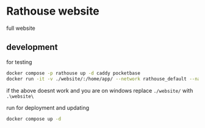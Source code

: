 # Rathouse website
full website

## development
for testing
```bash
docker compose -p rathouse up -d caddy pocketbase
docker run -it -v ./website/:/home/app/ --network rathouse_default --name website --rm -w /home/app node:18-alpine /bin/sh -c "npm i && npm run dev -- --host"
```
if the above doesnt work and you are on windows replace `./website/` with `.\website\`

run for deployment and updating
```bash
docker compose up -d
```